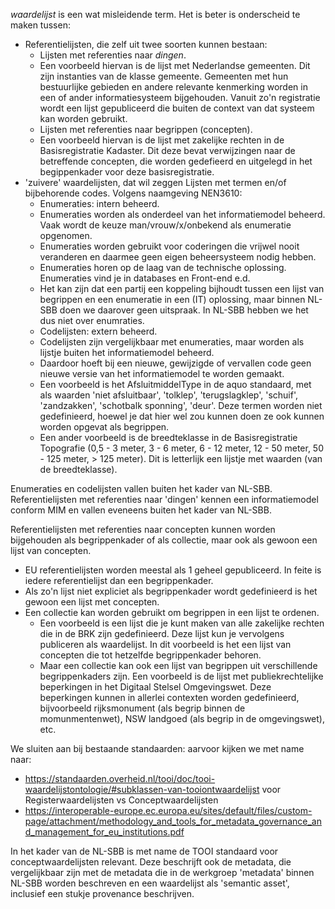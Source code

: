 *waardelijst* is een wat misleidende term. Het is beter is onderscheid te maken tussen:

* Referentielijsten, die zelf uit twee soorten kunnen bestaan: 
	* Lijsten met referenties naar *dingen*.
    * Een voorbeeld hiervan is de lijst met Nederlandse gemeenten. Dit zijn instanties van de klasse gemeente. Gemeenten met hun bestuurlijke gebieden en andere relevante kenmerking worden in een of ander informatiesysteem bijgehouden. Vanuit zo'n registratie wordt een lijst gepubliceerd die buiten de context van dat systeem kan worden gebruikt. 
	* Lijsten met referenties naar begrippen (concepten).
    * Een voorbeeld hiervan is de lijst met zakelijke rechten in de Basisregistratie Kadaster. Dit deze bevat verwijzingen naar de betreffende concepten, die worden gedefieerd en uitgelegd in het begippenkader voor deze basisregistratie.
* 'zuivere' waardelijsten, dat wil zeggen Lijsten met termen en/of bijbehorende codes.  Volgens naamgeving NEN3610: 
	* Enumeraties: intern beheerd.
    * Enumeraties worden als onderdeel van het informatiemodel beheerd. Vaak wordt de keuze man/vrouw/x/onbekend als enumeratie opgenomen.
    * Enumeraties worden gebruikt voor coderingen die vrijwel nooit veranderen en daarmee geen eigen beheersysteem nodig hebben.
    * Enumeraties horen op de laag van de technische oplossing. Enumeraties vind je in databases en Front-end e.d.
    * Het kan zijn dat een partij een koppeling bijhoudt tussen een lijst van begrippen en een enumeratie in een (IT) oplossing, maar binnen NL-SBB doen we daarover geen uitspraak. In NL-SBB hebben we het dus niet over enumraties.
	* Codelijsten: extern beheerd.
    * Codelijsten zijn vergelijkbaar met enumeraties, maar worden als lijstje buiten het informatiemodel beheerd.
    * Daardoor hoeft bij een nieuwe, gewijzigde of vervallen code geen nieuwe versie van het informatiemodel te worden gemaakt.
    * Een voorbeeld is het AfsluitmiddelType in de aquo standaard, met als waarden 'niet afsluitbaar', 'tolklep', 'terugslagklep', 'schuif', 'zandzakken', 'schotbalk sponning', 'deur'.  Deze termen worden niet gedefinieerd, hoewel je dat hier wel zou kunnen doen ze ook kunnen worden opgevat als begrippen.
    * Een ander voorbeeld is de breedteklasse in de Basisregistratie Topografie (0,5 - 3 meter, 3 - 6 meter, 6 - 12 meter, 12 - 50 meter, 50 - 125 meter, > 125 meter). Dit is letterlijk een lijstje met waarden (van de breedteklasse).

Enumeraties en codelijsten vallen buiten het kader van NL-SBB. 
Referentielijsten met referenties naar 'dingen' kennen een informatiemodel conform MIM en vallen eveneens buiten het kader van NL-SBB.

Referentielijsten met referenties naar concepten kunnen worden bijgehouden als begrippenkader of als collectie, maar ook als gewoon een lijst van concepten. 
* EU referentielijsten worden meestal als 1 geheel gepubliceerd. In feite is iedere referentielijst dan een begrippenkader.
* Als zo'n lijst niet expliciet als begrippenkader wordt gedefinieerd is het gewoon een lijst met concepten.
* Een collectie kan worden gebruikt om begrippen in een lijst te ordenen.
  * Een voorbeeld is een lijst die je kunt maken van alle zakelijke rechten die in de BRK zijn gedefinieerd. Deze lijst kun je vervolgens publiceren als waardelijst. In dit voorbeeld is het een lijst van concepten die tot hetzelfde begrippenkader behoren.
  * Maar een collectie kan ook een lijst van begrippen uit verschillende begrippenkaders zijn. Een voorbeeld is de lijst met publiekrechtelijke beperkingen in het Digitaal Stelsel Omgevingswet. Deze beperkingen kunnen in allerlei contexten worden gedefinieerd, bijvoorbeeld rijksmonument (als begrip binnen de momunmentenwet), NSW landgoed (als begrip in de omgevingswet), etc.
 
We sluiten aan bij bestaande standaarden:
aarvoor kijken we met name naar:
  * https://standaarden.overheid.nl/tooi/doc/tooi-waardelijstontologie/#subklassen-van-tooiontwaardelijst voor Registerwaardelijsten vs Conceptwaardelijsten
  * https://interoperable-europe.ec.europa.eu/sites/default/files/custom-page/attachment/methodology_and_tools_for_metadata_governance_and_management_for_eu_institutions.pdf

In het kader van de NL-SBB is met name de TOOI standaard voor conceptwaardelijsten relevant. Deze beschrijft ook de metadata, die vergelijkbaar zijn met de metadata die in de werkgroep 'metadata' binnen NL-SBB worden beschreven en een waardelijst als 'semantic asset', inclusief een stukje provenance beschrijven.


